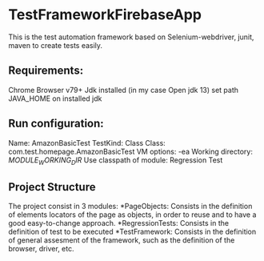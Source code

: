 # TestFrameworkFirebaseApp
This is the test automation framework based on Selenium-webdriver, junit, maven to create tests easily.



## Requirements:
  Chrome Browser v79+
  Jdk installed (in my case Open jdk 13)
set path JAVA_HOME on installed jdk 

## Run configuration:
  Name: AmazonBasicTest
  TestKind: Class
  Class: com.test.homepage.AmazonBasicTest
  VM options: -ea
  Working directory: $MODULE_WORKING_DIR$
  Use classpath of module: Regression Test


## Project Structure
The project consist in 3 modules:
  *PageObjects: Consists in the definition of elements locators of the page as objects, in order to reuse and to have a good easy-to-change approach.
  *RegressionTests: Consists in the definition of test to be executed
  *TestFramework: Consists in the definition of general assesment of the framework, such as the definition of the browser, driver, etc.
